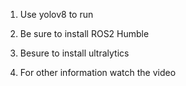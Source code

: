 1) Use yolov8 to run

2) Be sure to install ROS2 Humble

3) Besure to install ultralytics

4) For other information watch the video
